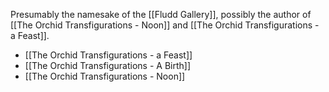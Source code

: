 Presumably the namesake of the [[Fludd Gallery]],
possibly the author of [[The Orchid Transfigurations - Noon]] and [[The Orchid Transfigurations - a Feast]].
- [[The Orchid Transfigurations - a Feast]]
- [[The Orchid Transfigurations - A Birth]]
- [[The Orchid Transfigurations - Noon]]